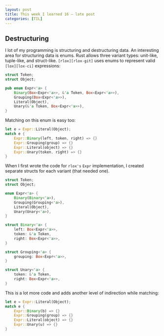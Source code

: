 ```yaml
---
layout: post
title: This week I learned 16 — late post
categories: [TIL]
---
```


## Destructuring

I lot of my programming is structuring and destructuring data. An interesting
area for structuring data is enums. Rust allows three variant types: unit-like,
tuple-like, and struct-like. `[rlox][rlox-git]` uses enums to represent valid
`[lox][lox-ci]` expressions:

```rust
struct Token;
struct Object;

pub enum Expr<'a> {
    Binary(Box<Expr<'a>>, &'a Token, Box<Expr<'a>>),
    Grouping(Box<Expr<'a>>),
    Literal(Object),
    Unary(&'a Token, Box<Expr<'a>>),
}
```

Matching on this enum is easy too:

```rust
let e = Expr::Literal(Object);
match e {
    Expr::Binary(left, token, right) => {}
    Expr::Grouping(group) => {}
    Expr::Literal(object) => {}
    Expr::Unary(token, right) => {}
}
```

When I first wrote  the code for `rlox's` `Expr` implementation, I created
separate structs for each variant (that needed one).

```rust
struct Token;
struct Object;

enum Expr<'a> {
    Binary(Binary<'a>),
    Grouping(Grouping<'a>),
    Literal(Object),
    Unary(Unary<'a>),
}

struct Binary<'a> {
    left: Box<Expr<'a>>,
    token: &'a Token,
    right: Box<Expr<'a>>,
}

struct Grouping<'a> {
    grouping: Box<Expr<'a>>,
}

struct Unary<'a> {
    token: &'a Token,
    right: Box<Expr<'a>>,
}
```

This is a lot more code and adds another level of indirection while matching:
```rust
let e = Expr::Literal(Object);
match e {
    Expr::Binary(b) => {}
    Expr::Grouping(group) => {}
    Expr::Literal(object) => {}
    Expr::Unary(u) => {}
}
```

[rlox-git]: https://github.com/nickrtorres/rlox/blob/251941441e01534092025bb019827acaeeee340e/src/lib.rs#L363
[lox-ci]: http://www.craftinginterpreters.com/the-lox-language.html

